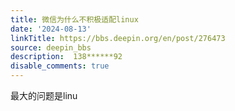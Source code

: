 ```yaml
---
title: 微信为什么不积极适配linux
date: '2024-08-13'
linkTitle: https://bbs.deepin.org/en/post/276473
source: deepin_bbs
description:  138******92 
disable_comments: true
---
```

最大的问题是linu
